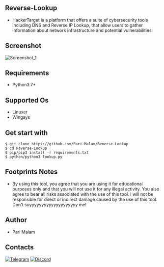 ## Reverse-Lookup
- HackerTarget is a platform that offers a suite of cybersecurity tools including DNS and Reverse IP Lookup, that allow users to gather information about network infrastructure and potential vulnerabilities.
## Screenshot
![Screenshot_1](https://user-images.githubusercontent.com/25004320/236665969-37d22028-3de4-47c7-a060-e081dc656594.png)
## Requirements
- Python3.7+
## Supported Os
- Linuxer
- Wingays
## Get start with
```
$ git clone https://github.com/Pari-Malam/Reverse-Lookup
$ cd Reverse-Lookup
$ pip/pip3 install -r requirements.txt
$ python/python3 lookup.py
```
## Footprints Notes
- By using this tool, you agree that you are using it for educational purposes only and that you will not use it for any illegal activity. You also agree to bear all risks associated with the use of this tool. I will not be responsible for direct or indirect damage caused by the use of this tool. Don't suyyyyyyyyyyyyyyyyyyyy me!
## Author
- Pari Malam
## Contacts
[![Telegram](https://img.shields.io/badge/-Telegram-blue)](https://telegram.me/SurpriseMTFK)
[![Discord](https://img.shields.io/badge/-Discord-purple)](https://discordapp.com/users/829404192585678858)
